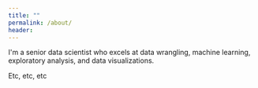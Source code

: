 ```yaml
---
title: ""
permalink: /about/
header:
---
```


I'm a senior data scientist who excels at data wrangling, machine learning, exploratory analysis, and data visualizations.

Etc, etc, etc
